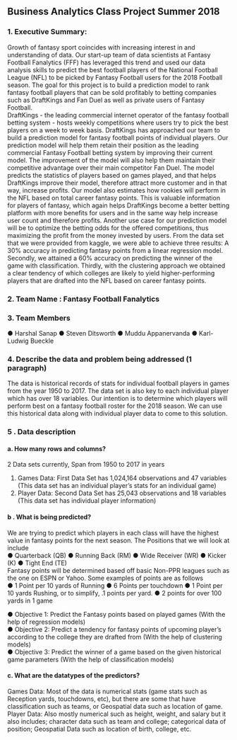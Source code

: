   ## Business Analytics Class Project Summer 2018
### 1. Executive Summary:
Growth of fantasy sport coincides with increasing interest in and understanding of data. Our start-up team of data scientists at Fantasy Football Fanalytics (FFF) has leveraged this trend and used our data analysis skills to predict the best football players of the National Football League (NFL) to be picked by Fantasy Football users for the 2018 Football season.  The goal for this project is to build a prediction model to rank fantasy football players that can be sold profitably to betting companies such as DraftKings and Fan Duel as well as private users of Fantasy Football. 
</br>DraftKings - the leading commercial internet operator of the fantasy football betting system - hosts weekly competitions where users try to pick the best players on a week to week basis. DraftKings has approached our team to build a prediction model for fantasy football points of individual players. Our prediction model will help them retain their position as the leading commercial Fantasy Football betting system by improving their current model. The improvement of the model will also help them maintain their competitive advantage over their main competitor Fan Duel. The model predicts the statistics of players based on games played, and that helps DraftKings improve their model, therefore attract more customer and in that way, increase profits. Our model also estimates how rookies will perform in the NFL based on total career fantasy points. This is valuable information for players of fantasy, which again helps DraftKings become a better betting platform with more benefits for users and in the same way help increase user count and therefore profits.  Another use case for our prediction model will be to optimize the betting odds for the offered competitions, thus maximizing the profit from the money invested by users. 
From the data set that we were provided from kaggle, we were able to achieve three results: A 30% accuracy in predicting fantasy points from a linear regression model. Secondly, we attained a 60% accuracy on predicting the winner of the game with classification.  Thirdly, with the clustering approach we obtained a clear tendency of which colleges are likely to yield higher-performing players that are drafted into the NFL based on career fantasy points.

### 2. Team Name : Fantasy Football Fanalytics
### 3. Team Members
● Harshal Sanap
● Steven Ditsworth
● Muddu Appanervanda
● Karl-Ludwig Bueckle

### 4. Describe the data and problem being addressed (1 paragraph)
The data is historical records of stats for individual football players in games from the year 1950
to 2017. The data set is also key to each individual player which has over 18 variables. Our
intention is to determine which players will perform best on a fantasy football roster for the 2018
season. We can use this historical data along with individual player data to come to this
solution.

### 5 . Data description
#### a. How many rows and columns?
2 Data sets currently, Span from 1950 to 2017 in years
1. Games Data: First Data Set has 1,024,164 observations and 47 variables
(This data set has an individual player’s stats for an individual
game)
2. Player Data: Second Data Set has 25,043 observations and 18 variables
(This data set has individual player information)
#### b . What is being predicted?
We are trying to predict which players in each class will have the highest value in fantasy
points for the next season. The Positions that we will look at include</br>
● Quarterback (QB)
● Running Back (RM)
● Wide Receiver (WR)
● Kicker (K)
● Tight End (TE)</br>
Fantasy points will be determined based off basic Non-PPR leagues such as the one on
ESPN or Yahoo. Some examples of points are as follows</br>
● 1 Point per 10 yards of Running
● 6 Points per touchdown
● 1 Point per 10 yards Rushing, or to simplify, .1 points per yard.
● 2 points for over 100 yards in 1 game

● Objective 1: Predict the Fantasy points based on played games (With the help of regression models)</br>
● Objective 2: Predict a tendency for fantasy points of upcoming player’s according to the college they are drafted from (With the help of clustering models)</br>
● Objective 3: Predict the winner of a game based on the given historical game parameters (With the help of classification models)</br>

#### c. What are the datatypes of the predictors?
Games Data: Most of the data is numerical stats (game stats such as Reception yards,
touchdowns, etc), but there are some that have classification such as teams, or Geospatial data
such as location of game.
Player Data: Also mostly numerical such as height, weight, and salary but it also includes;
character data such as team and college; categorical data of position; Geospatial Data such as
location of birth, college, etc.
